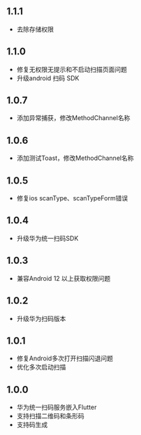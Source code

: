 ## 1.1.1
* 去除存储权限

## 1.1.0
* 修复无权限无提示和不启动扫描页面问题
* 升级android 扫码 SDK

## 1.0.7
* 添加异常捕获，修改MethodChannel名称

## 1.0.6
* 添加测试Toast，修改MethodChannel名称

## 1.0.5
* 修复ios scanType、scanTypeForm错误

## 1.0.4
* 升级华为统一扫码SDK

## 1.0.3
* 兼容Android 12 以上获取权限问题

## 1.0.2
* 升级华为扫码版本

## 1.0.1
* 修复Android多次打开扫描闪退问题
* 优化多次启动扫描

## 1.0.0
* 华为统一扫码服务嵌入Flutter
* 支持扫描二维码和条形码
* 支持码生成
